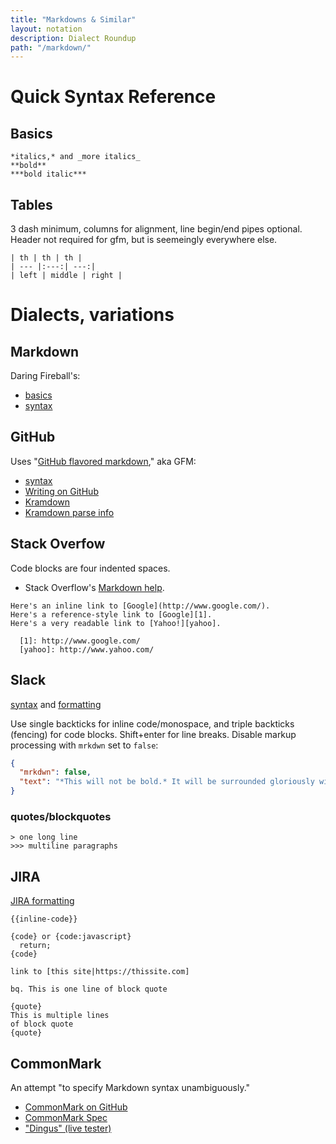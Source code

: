 ```yaml
---
title: "Markdowns & Similar"
layout: notation
description: Dialect Roundup
path: "/markdown/"
---
```


# Quick Syntax Reference

## Basics

```
*italics,* and _more italics_
**bold**
***bold italic***
```

## Tables

3 dash minimum, columns for alignment, line begin/end pipes optional. Header not required for gfm, but is seemeingly everywhere else.

```
| th | th | th |
| --- |:---:| ---:|
| left | middle | right |
```


# Dialects, variations

## Markdown

Daring Fireball's:

- [basics](http://daringfireball.net/projects/markdown/basics)
- [syntax](http://daringfireball.net/projects/markdown/syntax)

## GitHub

Uses "[GitHub flavored markdown]( target=)," aka GFM:

- [syntax](https://help.github.com/articles/basic-writing-and-formatting-syntax/)
- [Writing on GitHub](https://help.github.com/categories/writing-on-github/)
- [Kramdown](http://kramdown.gettalong.org/)
- [Kramdown parse info](http://kramdown.gettalong.org/parser/gfm.html)


## Stack Overfow

Code blocks are four indented spaces.

- Stack Overflow's [Markdown help](http://stackoverflow.com/editing-help).

```
Here's an inline link to [Google](http://www.google.com/).
Here's a reference-style link to [Google][1].
Here's a very readable link to [Yahoo!][yahoo].

  [1]: http://www.google.com/
  [yahoo]: http://www.yahoo.com/
```



## Slack

[syntax](https://get.slack.help/hc/en-us/articles/202288908-Format-your-messages) and [formatting](https://api.slack.com/docs/message-formatting)

Use single backticks for inline code/monospace, and triple backticks (fencing) for code blocks. Shift+enter for line breaks. Disable markup processing with `mrkdwn` set to `false`:

```json
{
  "mrkdwn": false,
  "text": "*This will not be bold.* It will be surrounded gloriously with stars."
}
```

### quotes/blockquotes

```
> one long line
>>> multiline paragraphs
```


## JIRA

[JIRA formatting](https://jira.atlassian.com/secure/WikiRendererHelpAction.jspa?section=all)

```
{{inline-code}}

{code} or {code:javascript}
  return;
{code}

link to [this site|https://thissite.com]

bq. This is one line of block quote

{quote}
This is multiple lines
of block quote
{quote}
```



## CommonMark

An attempt "to specify Markdown syntax unambiguously."

- [CommonMark on GitHub](https://github.com/jgm/CommonMark)
- [CommonMark Spec](http://spec.commonmark.org/0.26/)
- ["Dingus" (live tester)](http://spec.commonmark.org/dingus/)
